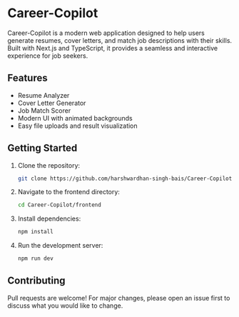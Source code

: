 # Career-Copilot
Career-Copilot is a modern web application designed to help users generate resumes, cover letters, and match job descriptions with their skills. Built with Next.js and TypeScript, it provides a seamless and interactive experience for job seekers.



## Features
- Resume Analyzer
- Cover Letter Generator
- Job Match Scorer
- Modern UI with animated backgrounds   
- Easy file uploads and result visualization


## Getting Started
1. Clone the repository:
	```sh
	git clone https://github.com/harshwardhan-singh-bais/Career-Copilot.git
	```
2. Navigate to the frontend directory:
	```sh
	cd Career-Copilot/frontend
	```
3. Install dependencies:
	```sh
	npm install
	```
4. Run the development server:
	```sh
	npm run dev
	```

## Contributing
Pull requests are welcome! For major changes, please open an issue first to discuss what you would like to change.


